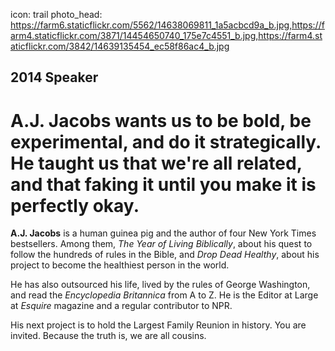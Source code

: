 icon: trail
photo_head: https://farm6.staticflickr.com/5562/14638069811_1a5acbcd9a_b.jpg,https://farm4.staticflickr.com/3871/14454650740_175e7c4551_b.jpg,https://farm4.staticflickr.com/3842/14639135454_ec58f86ac4_b.jpg

## 2014 Speaker

# A.J. Jacobs wants us to be bold, be experimental, and do it strategically. He taught us that we're all related, and that faking it until you make it is perfectly okay.

<div class="zig-zags_blue"></div>

**A.J. Jacobs** is a human guinea pig and the author of four New York Times bestsellers. Among them, *The Year of Living Biblically*, about his quest to follow the hundreds of rules in the Bible, and *Drop Dead Healthy*, about his project to become the healthiest person in the world.

He has also outsourced his life, lived by the rules of George Washington, and read the *Encyclopedia Britannica* from A to Z. He is the Editor at Large at *Esquire* magazine and a regular contributor to NPR.

His next project is to hold the Largest Family Reunion in history. You are invited. Because the truth is, we are all cousins.
